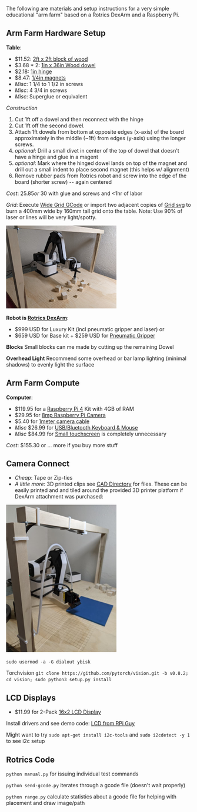 The following are materials and setup instructions for a very simple educational "arm farm" based on a Rotrics DexArm and a Raspberry Pi.


## Arm Farm Hardware Setup
**Table**: 
- $11.52: [2ft x 2ft block of wood](https://www.homedepot.com/p/Sanded-Plywood-Common-23-32-in-x-2-ft-x-2-ft-Actual-0-703-in-x-23-75-in-x-23-75-in-300950/202093835)
- $3.68 * 2: [1in x 36in Wood dowel](https://www.homedepot.com/p/8316U-1-in-x-36-in-Hardwood-Square-Dowel-10001818/203334085)
- $2.18: [1in hinge](https://www.homedepot.com/p/Everbilt-1-in-Zinc-Plated-Non-Removable-Pin-Narrow-Utility-Hinges-2-Pack-15161/202034166)
- $8.47: [1/4in magnets](https://www.homedepot.com/p/Master-Magnet-1-4-in-Dia-Neodymium-Rare-Earth-Magnet-Discs-with-Foam-Adhesive-12-Pack-97584/206503481)
- *Misc*: 1 1/4 to 1 1/2 in screws
- *Misc*: 4 3/4 in screws
- *Misc*: Superglue or equivalent

*Construction*
1. Cut 1ft off a dowel and then reconnect with the hinge
2. Cut 1ft off the second dowel.
3. Attach 1ft dowels from bottom at opposite edges (x-axis) of the board approximately in the middle (~1ft) from edges (y-axis) using the longer screws.
4. *optional*: Drill a small divet in center of the top of dowel that doesn't have a hinge and glue in a magent
5. *optional*: Mark where the hinged dowel lands on top of the magnet and drill out a small indent to place second magnet (this helps w/ alignment)
6. Remove rubber pads from Rotrics robot and screw into the edge of the board (shorter screw) -- again centered

*Cost*: 
$25.85 or ~$30 with glue and screws and <1hr of labor

*Grid*: 
Execute [Wide Grid GCode](gcodes/WideGrid.gcode) or import two adjacent copies of [Grid svg](gcodes/WideGrid_half.svg) to burn a 400mm wide by 160mm tall grid onto the table. Note: Use 90% of laser or lines will be very light/spotty.

<img src="images/BasicSetup.jpg" width="300">

**Robot is [Rotrics DexArm](https://www.rotrics.com/products/dexarm)**:
- $999 USD for Luxury Kit (incl pneumatic gripper and laser) or 
- $659 USD for Base kit + $259 USD for [Pneumatic Gripper](https://www.rotrics.com/products/pneumatic-kit)

**Blocks**
Small blocks can me made by cutting up the remaining Dowel 

**Overhead Light**
Recommend some overhead or bar lamp lighting (minimal shadows) to evenly light the surface

## Arm Farm Compute
**Computer**: 
- $119.95 for a [Raspberry Pi 4](https://www.canakit.com/raspberry-pi-4-4gb.html) Kit with 4GB of RAM
- $29.95 for [8mp Raspberry Pi Camera](https://www.canakit.com/raspberry-pi-noir-camera-v2-8mp.html)
- $5.40 for [1meter camera cable](https://smile.amazon.com/gp/product/B07J57LQQS?pf_rd_r=XAAVCRCQN91EM9JG6Y1Q&pf_rd_p=5ae2c7f8-e0c6-4f35-9071-dc3240e894a8)
- *Misc* $26.99 for [USB/Bluetooth Keyboard & Mouse](https://smile.amazon.com/gp/product/B07LH6TZSZ/ref=ppx_yo_dt_b_asin_title_o05_s00?ie=UTF8&psc=1)
- *Misc* $84.99 for [Small touchscreen](https://smile.amazon.com/gp/product/B07L6WT77H/ref=ppx_yo_dt_b_asin_title_o05_s01?ie=UTF8&psc=1) is completely unnecessary

*Cost*:
$155.30 or ... more if you buy more stuff

## Camera Connect
- *Cheap*: Tape or Zip-ties
- *A little more*: 3D printed clips see [CAD Directory](CAD) for files.  These can be easily printed and and tiled around the provided 3D printer platform if DexArm attachment was purchased:

<img src="images/DexArmWithClips.jpg" width="300">

`sudo usermod -a -G dialout ybisk`

Torchvision `git clone https://github.com/pytorch/vision.git -b v0.8.2; cd vision; sudo python3 setup.py install`

## LCD Displays
- $11.99 for 2-Pack [16x2 LCD Display](https://smile.amazon.com/gp/product/B07S7PJYM6/ref=ppx_yo_dt_b_asin_title_o01_s00?ie=UTF8&psc=1)

Install drivers and see demo code:
[LCD from RPi Guy](https://github.com/the-raspberry-pi-guy/lcd)

Might want to try `sudo apt-get install i2c-tools`  and `sudo i2cdetect -y 1` to see i2c setup

## Rotrics Code

`python manual.py` for issuing individual test commands

`python send-gcode.py` iterates through a gcode file (doesn't wait properly)

`python range.py` calculate statistics about a gcode file for helping with placement and draw image/path
